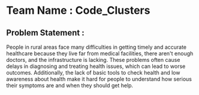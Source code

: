 # Team Name : Code_Clusters

## Problem Statement :
People in rural areas face many difficulties in getting timely and accurate healthcare because they live far from medical facilities, there aren't enough doctors, and the infrastructure is lacking. These problems often cause delays in diagnosing and treating health issues, which can lead to worse outcomes. Additionally, the lack of basic tools to check health and low awareness about health make it hard for people to understand how serious their symptoms are and when they should get help. 


